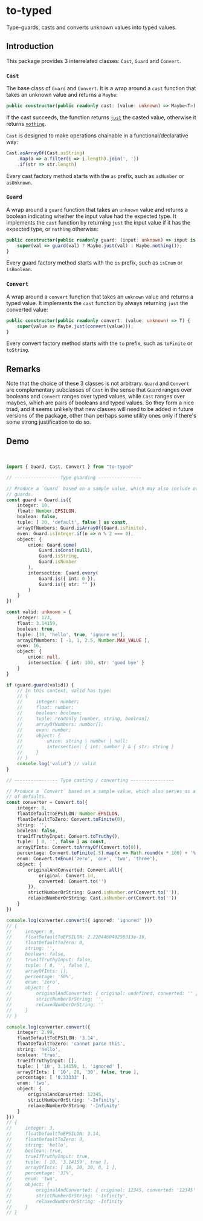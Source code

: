 # to-typed

Type-guards, casts and converts unknown values into typed values. 

## Introduction

This package provides 3 interrelated classes: `Cast`, `Guard` and `Convert`. 

### `Cast`

The base class of `Guard` and `Convert`. It is a wrap around a `cast` function that takes an unknown value and returns a `Maybe`:

```typescript
public constructor(public readonly cast: (value: unknown) => Maybe<T>) { }
```

If the cast succeeds, the function returns [`just`](https://github.com/jsoldi/to-typed/blob/09cb2e6adc5cf684dee56c0bd01e1e21d6b94780/src/lib/maybe.ts#L7) the casted value, otherwise it returns [`nothing`](https://github.com/jsoldi/to-typed/blob/09cb2e6adc5cf684dee56c0bd01e1e21d6b94780/src/lib/maybe.ts#L11). 

`Cast` is designed to make operations chainable in a functional/declarative way:

```typescript
Cast.asArrayOf(Cast.asString)
    .map(a => a.filter(i => i.length).join(', '))
    .if(str => str.length)
```

Every cast factory method starts with the `as` prefix, such as `asNumber` or `asUnknown`.

### `Guard`

A wrap around a `guard` function that takes an `unknown` value and returns a boolean indicating whether the input value had the expected type. It implements the `cast` function by returning `just` the input value if it has the expected type, or `nothing` otherwise:

```typescript
public constructor(public readonly guard: (input: unknown) => input is T) { 
    super(val => guard(val) ? Maybe.just(val) : Maybe.nothing());
}
```

Every guard factory method starts with the `is` prefix, such as `isEnum` or `isBoolean`.

### `Convert`

A wrap around a `convert` function that takes an `unknown` value and returns a typed value. It implements the `cast` function by always returning `just` the converted value:

```typescript
public constructor(public readonly convert: (value: unknown) => T) {
    super(value => Maybe.just(convert(value)));
}
```

Every convert factory method starts with the `to` prefix, such as `toFinite` or `toString`.

## Remarks

Note that the choice of these 3 classes is not arbitrary. `Guard` and `Convert` are complementary subclasses of `Cast` in the sense that `Guard` ranges over booleans and `Convert` ranges over typed values, while `Cast` ranges over maybes, which are pairs of booleans and typed values. So they form a nice triad, and it seems unlikely that new classes will need to be added in future versions of the package, other than perhaps some utility ones only if there's some strong justification to do so.

## Demo
 
```typescript
import { Guard, Cast, Convert } from "to-typed"

// ---------------- Type guarding ----------------

// Produce a `Guard` based on a sample value, which may also include other 
// guards.
const guard = Guard.is({
    integer: 10,
    float: Number.EPSILON,
    boolean: false,
    tuple: [ 20, 'default', false ] as const,
    arrayOfNumbers: Guard.isArrayOf(Guard.isFinite),
    even: Guard.isInteger.if(n => n % 2 === 0),
    object: {
        union: Guard.some(
            Guard.isConst(null),
            Guard.isString, 
            Guard.isNumber
        ),
        intersection: Guard.every(
            Guard.is({ int: 0 }), 
            Guard.is({ str: "" })
        )
    }
})

const valid: unknown = {
    integer: 123,
    float: 3.14159,
    boolean: true,
    tuple: [10, 'hello', true, 'ignore me'],
    arrayOfNumbers: [ -1, 1, 2.5, Number.MAX_VALUE ],
    even: 16,
    object: {
        union: null,
        intersection: { int: 100, str: 'good bye' }
    }
}

if (guard.guard(valid)) {    
    // In this context, valid has type:
    // {
    //     integer: number;
    //     float: number;
    //     boolean: boolean;
    //     tuple: readonly [number, string, boolean];
    //     arrayOfNumbers: number[];
    //     even: number;
    //     object: {
    //         union: string | number | null;
    //         intersection: { int: number } & { str: string }
    //     }
    // }
    console.log('valid') // valid
}

// ---------------- Type casting / converting ----------------

// Produce a `Convert` based on a sample value, which also serves as a set 
// of defaults.
const converter = Convert.to({
    integer: 0,
    floatDefaultToEPSILON: Number.EPSILON,
    floatDefaultToZero: Convert.toFinite(0),
    string: '',
    boolean: false,
    trueIfTruthyInput: Convert.toTruthy(), 
    tuple: [ 0, '', false ] as const,
    arrayOfInts: Convert.toArrayOf(Convert.to(0)),
    percentage: Convert.toFinite(.5).map(x => Math.round(x * 100) + '%'),
    enum: Convert.toEnum('zero', 'one', 'two', 'three'),
    object: {
        originalAndConverted: Convert.all({ 
            original: Convert.id, 
            converted: Convert.to('') 
        }),
        strictNumberOrString: Guard.isNumber.or(Convert.to('')),
        relaxedNumberOrString: Cast.asNumber.or(Convert.to(''))
    }
})

console.log(converter.convert({ ignored: 'ignored' }))
// {
//     integer: 0,
//     floatDefaultToEPSILON: 2.220446049250313e-16,
//     floatDefaultToZero: 0,
//     string: '',
//     boolean: false,
//     trueIfTruthyInput: false,
//     tuple: [ 0, '', false ],
//     arrayOfInts: [],
//     percentage: '50%',
//     enum: 'zero',
//     object: {
//         originalAndConverted: { original: undefined, converted: '' },
//         strictNumberOrString: '',
//         relaxedNumberOrString: ''
//     }
// }

console.log(converter.convert({
    integer: 2.99,
    floatDefaultToEPSILON: '3.14',
    floatDefaultToZero: 'cannot parse this',
    string: 'hello',
    boolean: 'true',
    trueIfTruthyInput: [],
    tuple: [ '10', 3.14159, 1, 'ignored' ],
    arrayOfInts: [ '10', 20, '30', false, true ],
    percentage: [ '0.33333' ],
    enum: 'two',
    object: {
        originalAndConverted: 12345,
        strictNumberOrString: '-Infinity',
        relaxedNumberOrString: '-Infinity'
    }
}))
// {
//     integer: 3,
//     floatDefaultToEPSILON: 3.14,
//     floatDefaultToZero: 0,
//     string: 'hello',
//     boolean: true,
//     trueIfTruthyInput: true,
//     tuple: [ 10, '3.14159', true ],
//     arrayOfInts: [ 10, 20, 30, 0, 1 ],
//     percentage: '33%',
//     enum: 'two',
//     object: {
//         originalAndConverted: { original: 12345, converted: '12345' },
//         strictNumberOrString: '-Infinity',
//         relaxedNumberOrString: -Infinity
//     }
// }
```
